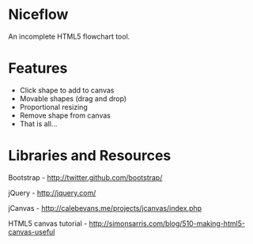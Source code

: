Niceflow
========

An incomplete HTML5 flowchart tool.



Features
========

* Click shape to add to canvas
* Movable shapes (drag and drop)
* Proportional resizing
* Remove shape from canvas
* That is all...



Libraries and Resources
=======================

Bootstrap - http://twitter.github.com/bootstrap/

jQuery - http://jquery.com/

jCanvas - http://calebevans.me/projects/jcanvas/index.php

HTML5 canvas tutorial - http://simonsarris.com/blog/510-making-html5-canvas-useful


